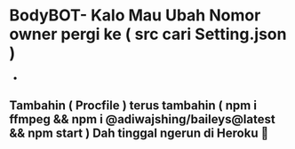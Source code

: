 # BodyBOT- Kalo Mau Ubah Nomor owner pergi ke ( src cari Setting.json )
-
Tambahin ( Procfile ) terus tambahin ( npm i ffmpeg &&  npm i @adiwajshing/baileys@latest && npm start )
Dah tinggal ngerun di Heroku 🗿
-
